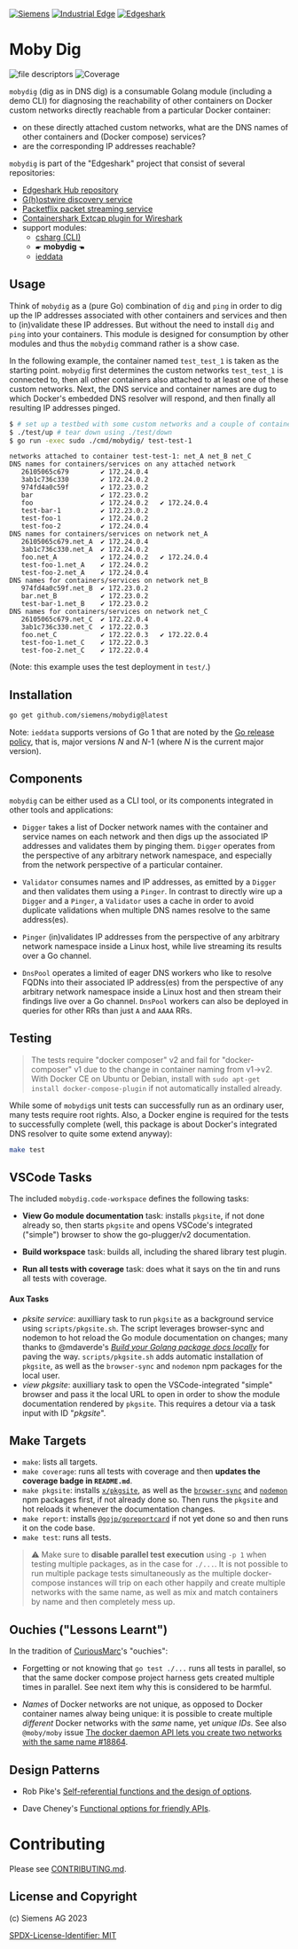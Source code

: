 [![Siemens](https://img.shields.io/badge/github-siemens-009999?logo=github)](https://github.com/siemens)
[![Industrial Edge](https://img.shields.io/badge/github-industrial%20edge-e39537?logo=github)](https://github.com/industrial-edge)
[![Edgeshark](https://img.shields.io/badge/github-Edgeshark-003751?logo=github)](https://github.com/siemens/edgeshark)

# Moby Dig

![file descriptors](https://img.shields.io/badge/go%20routines-not%20leaking-success)
![Coverage](https://img.shields.io/badge/Coverage-82.2%25-brightgreen)

`mobydig` (dig as in DNS dig) is a consumable Golang module (including a demo
CLI) for diagnosing the reachability of other containers on Docker custom
networks directly reachable from a particular Docker container:
- on these directly attached custom networks, what are the DNS names of other
  containers and (Docker compose) services?
- are the corresponding IP addresses reachable?

`mobydig` is part of the "Edgeshark" project that consist of several
repositories:
- [Edgeshark Hub repository](https://github.com/siemens/edgeshark)
- [G(h)ostwire discovery service](https://github.com/siemens/ghostwire)
- [Packetflix packet streaming service](https://github.com/siemens/packetflix)
- [Containershark Extcap plugin for
  Wireshark](https://github.com/siemens/cshargextcap)
- support modules:
  - [csharg (CLI)](https://github.com/siemens/csharg)
  - 🖝 **mobydig** 🖜
  - [ieddata](https://github.com/siemens/ieddata)

## Usage

Think of `mobydig` as a (pure Go) combination of `dig` and `ping` in order to
dig up the IP addresses associated with other containers and services and then
to (in)validate these IP addresses. But without the need to install `dig` and
`ping` into your containers. This module is designed for consumption by other
modules and thus the `mobydig` command rather is a show case.

In the following example, the container named `test_test_1` is taken as the
starting point. `mobydig` first determines the custom networks `test_test_1` is
connected to, then all other containers also attached to at least one of these
custom networks. Next, the DNS service and container names are dug to which
Docker's embedded DNS resolver will respond, and then finally all resulting IP
addresses pinged.

```bash
$ # set up a testbed with some custom networks and a couple of containers
$ ./test/up # tear down using ./test/down
$ go run -exec sudo ./cmd/mobydig/ test-test-1
```
```text
networks attached to container test-test-1: net_A net_B net_C
DNS names for containers/services on any attached network
   26105065c679        ✔ 172.24.0.4 
   3ab1c736c330        ✔ 172.24.0.2 
   974fd4a0c59f        ✔ 172.23.0.2 
   bar                 ✔ 172.23.0.2 
   foo                 ✔ 172.24.0.2   ✔ 172.24.0.4 
   test-bar-1          ✔ 172.23.0.2 
   test-foo-1          ✔ 172.24.0.2 
   test-foo-2          ✔ 172.24.0.4 
DNS names for containers/services on network net_A
   26105065c679.net_A  ✔ 172.24.0.4 
   3ab1c736c330.net_A  ✔ 172.24.0.2 
   foo.net_A           ✔ 172.24.0.2   ✔ 172.24.0.4 
   test-foo-1.net_A    ✔ 172.24.0.2 
   test-foo-2.net_A    ✔ 172.24.0.4 
DNS names for containers/services on network net_B
   974fd4a0c59f.net_B  ✔ 172.23.0.2 
   bar.net_B           ✔ 172.23.0.2 
   test-bar-1.net_B    ✔ 172.23.0.2 
DNS names for containers/services on network net_C
   26105065c679.net_C  ✔ 172.22.0.4 
   3ab1c736c330.net_C  ✔ 172.22.0.3 
   foo.net_C           ✔ 172.22.0.3   ✔ 172.22.0.4 
   test-foo-1.net_C    ✔ 172.22.0.3 
   test-foo-2.net_C    ✔ 172.22.0.4
```

(Note: this example uses the test deployment in `test/`.)

## Installation

```sh
go get github.com/siemens/mobydig@latest
```

Note: `ieddata` supports versions of Go 1 that are noted by the [Go release
policy](https://golang.org/doc/devel/release.html#policy), that is, major
versions _N_ and _N_-1 (where _N_ is the current major version).

## Components

`mobydig` can be either used as a CLI tool, or its components integrated in
other tools and applications:

- `Digger` takes a list of Docker network names with the container and
  service names on each network and then digs up the associated IP addresses and
  validates them by pinging them. `Digger` operates from the perspective of any
  arbitrary network namespace, and especially from the network perspective of a
  particular container.

- `Validator` consumes names and IP addresses, as emitted by a `Digger` and
  then validates them using a `Pinger`. In contrast to directly wire up a
  `Digger` and a `Pinger`, a `Validator` uses a cache in order to avoid
  duplicate validations when multiple DNS names resolve to the same address(es).

- `Pinger` (in)validates IP addresses from the perspective of any arbitrary
  network namespace inside a Linux host, while live streaming its results over a
  Go channel.

- `DnsPool` operates a limited of eager DNS workers who like to resolve FQDNs
  into their associated IP address(es) from the perspective of any arbitrary
  network namespace inside a Linux host and then stream their findings live over
  a Go channel. `DnsPool` workers can also be deployed in queries for other RRs
  than just `A` and `AAAA` RRs.

## Testing

> The tests require "docker composer" v2 and fail for "docker-composer" v1 due
> to the change in container naming from v1→v2. With Docker CE on Ubuntu or
> Debian, install with `sudo apt-get install docker-compose-plugin` if not
> automatically installed already.

While some of `mobydig`s unit tests can successfully run as an ordinary user,
many tests require root rights. Also, a Docker engine is required for the tests
to successfully complete (well, this package is about Docker's integrated DNS
resolver to quite some extend anyway):

```bash
make test
```

## VSCode Tasks

The included `mobydig.code-workspace` defines the following tasks:

- **View Go module documentation** task: installs `pkgsite`, if not done already
  so, then starts `pkgsite` and opens VSCode's integrated ("simple") browser to
  show the go-plugger/v2 documentation.

- **Build workspace** task: builds all, including the shared library test
  plugin.

- **Run all tests with coverage** task: does what it says on the tin and runs
  all tests with coverage.

#### Aux Tasks

- _pksite service_: auxilliary task to run `pkgsite` as a background service
  using `scripts/pkgsite.sh`. The script leverages browser-sync and nodemon to
  hot reload the Go module documentation on changes; many thanks to @mdaverde's
  [_Build your Golang package docs
  locally_](https://mdaverde.com/posts/golang-local-docs) for paving the way.
  `scripts/pkgsite.sh` adds automatic installation of `pkgsite`, as well as the
  `browser-sync` and `nodemon` npm packages for the local user.
- _view pkgsite_: auxilliary task to open the VSCode-integrated "simple" browser
  and pass it the local URL to open in order to show the module documentation
  rendered by `pkgsite`. This requires a detour via a task input with ID
  "_pkgsite_".

## Make Targets

- `make`: lists all targets.
- `make coverage`: runs all tests with coverage and then **updates the coverage
  badge in `README.md`**.
- `make pkgsite`: installs [`x/pkgsite`](golang.org/x/pkgsite/cmd/pkgsite), as
  well as the [`browser-sync`](https://www.npmjs.com/package/browser-sync) and
  [`nodemon`](https://www.npmjs.com/package/nodemon) npm packages first, if not
  already done so. Then runs the `pkgsite` and hot reloads it whenever the
  documentation changes.
- `make report`: installs
  [`@gojp/goreportcard`](https://github.com/gojp/goreportcard) if not yet done
  so and then runs it on the code base.
- `make test`: runs all tests.

> ⚠ Make sure to **disable parallel test execution** using `-p 1` when testing
> multiple packages, as in the case for `./...`. It is not possible to run
> multiple package tests simultaneously as the multiple docker-compose instances
> will trip on each other happily and create multiple networks with the same
> name, as well as mix and match containers by name and then completely mess up.

## Ouchies ("Lessons Learnt")

In the tradition of [CuriousMarc](youtube.com/curiousmarc)'s "ouchies":

- Forgetting or not knowing that `go test ./...` runs all tests in parallel, so
  that the same docker compose project harness gets created multiple times in
  parallel. See next item why this is considered to be harmful.

- _Names_ of Docker networks are not unique, as opposed to Docker container
  names alway being unique: it is possible to create multiple _different_ Docker
  networks with the _same_ name, yet _unique IDs_. See also `@moby/moby` issue
  [The docker daemon API lets you create two networks with the same name
  #18864](https://github.com/moby/moby/issues/18864).  

## Design Patterns

- Rob Pike's [Self-referential functions and the design of
  options](https://commandcenter.blogspot.com/2014/01/self-referential-functions-and-design.html).

- Dave Cheney's [Functional options for friendly
  APIs](https://dave.cheney.net/2014/10/17/functional-options-for-friendly-apis).

# Contributing

Please see [CONTRIBUTING.md](CONTRIBUTING.md).

## License and Copyright

(c) Siemens AG 2023

[SPDX-License-Identifier: MIT](LICENSE)
